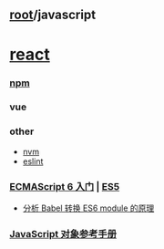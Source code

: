 ## [root](../README.md)/javascript
# [react](./react/README.md)
### [npm](./npm/README.md)
### vue
### other
* [nvm](./other/nvm.md)
* [eslint](./other/eslint.md)
### [ECMAScript 6 入门](http://es6.ruanyifeng.com/) | [ES5](http://yanhaijing.com/es5/#about)
* [分析 Babel 转换 ES6 module 的原理](https://ryerh.com/javascript/2016/03/27/babel-module-implementation.html)
### [JavaScript 对象参考手册](http://www.runoob.com/jsref/jsref-tutorial.html)